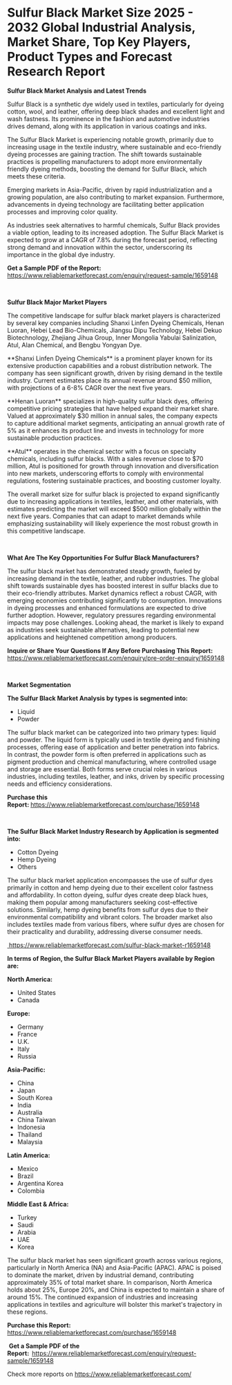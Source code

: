 <p><h1>Sulfur Black Market Size 2025 - 2032 Global Industrial Analysis, Market Share, Top Key Players, Product Types and Forecast Research Report</h1></p><p><strong>Sulfur Black Market Analysis and Latest Trends</strong></p>
<p><p>Sulfur Black is a synthetic dye widely used in textiles, particularly for dyeing cotton, wool, and leather, offering deep black shades and excellent light and wash fastness. Its prominence in the fashion and automotive industries drives demand, along with its application in various coatings and inks. </p><p>The Sulfur Black Market is experiencing notable growth, primarily due to increasing usage in the textile industry, where sustainable and eco-friendly dyeing processes are gaining traction. The shift towards sustainable practices is propelling manufacturers to adopt more environmentally friendly dyeing methods, boosting the demand for Sulfur Black, which meets these criteria.</p><p>Emerging markets in Asia-Pacific, driven by rapid industrialization and a growing population, are also contributing to market expansion. Furthermore, advancements in dyeing technology are facilitating better application processes and improving color quality. </p><p>As industries seek alternatives to harmful chemicals, Sulfur Black provides a viable option, leading to its increased adoption. The Sulfur Black Market is expected to grow at a CAGR of 7.8% during the forecast period, reflecting strong demand and innovation within the sector, underscoring its importance in the global dye industry.</p></p>
<p><strong>Get a Sample PDF of the Report:&nbsp;</strong> <a href="https://www.reliablemarketforecast.com/enquiry/request-sample/1659148?utm_campaign=3123&utm_medium=2&utm_source=Github&utm_content=ia&utm_term=31032025&utm_id=sulfur-black">https://www.reliablemarketforecast.com/enquiry/request-sample/1659148</a></p>
<p>&nbsp;</p>
<p><strong>Sulfur Black Major Market Players</strong></p>
<p><p>The competitive landscape for sulfur black market players is characterized by several key companies including Shanxi Linfen Dyeing Chemicals, Henan Luoran, Hebei Lead Bio-Chemicals, Jiangsu Dipu Technology, Hebei Dekuo Biotechnology, Zhejiang Jihua Group, Inner Mongolia Yabulai Salinization, Atul, Alan Chemical, and Bengbu Yongyan Dye. </p><p>**Shanxi Linfen Dyeing Chemicals** is a prominent player known for its extensive production capabilities and a robust distribution network. The company has seen significant growth, driven by rising demand in the textile industry. Current estimates place its annual revenue around $50 million, with projections of a 6-8% CAGR over the next five years.</p><p>**Henan Luoran** specializes in high-quality sulfur black dyes, offering competitive pricing strategies that have helped expand their market share. Valued at approximately $30 million in annual sales, the company expects to capture additional market segments, anticipating an annual growth rate of 5% as it enhances its product line and invests in technology for more sustainable production practices.</p><p>**Atul** operates in the chemical sector with a focus on specialty chemicals, including sulfur blacks. With a sales revenue close to $70 million, Atul is positioned for growth through innovation and diversification into new markets, underscoring efforts to comply with environmental regulations, fostering sustainable practices, and boosting customer loyalty.</p><p>The overall market size for sulfur black is projected to expand significantly due to increasing applications in textiles, leather, and other materials, with estimates predicting the market will exceed $500 million globally within the next five years. Companies that can adapt to market demands while emphasizing sustainability will likely experience the most robust growth in this competitive landscape.</p></p>
<p>&nbsp;</p>
<p><strong>What Are The Key Opportunities For Sulfur Black Manufacturers?</strong></p>
<p><p>The sulfur black market has demonstrated steady growth, fueled by increasing demand in the textile, leather, and rubber industries. The global shift towards sustainable dyes has boosted interest in sulfur blacks due to their eco-friendly attributes. Market dynamics reflect a robust CAGR, with emerging economies contributing significantly to consumption. Innovations in dyeing processes and enhanced formulations are expected to drive further adoption. However, regulatory pressures regarding environmental impacts may pose challenges. Looking ahead, the market is likely to expand as industries seek sustainable alternatives, leading to potential new applications and heightened competition among producers.</p></p>
<p><strong>Inquire or Share Your Questions If Any Before Purchasing This Report:</strong> <a href="https://www.reliablemarketforecast.com/enquiry/pre-order-enquiry/1659148?utm_campaign=3123&utm_medium=2&utm_source=Github&utm_content=ia&utm_term=31032025&utm_id=sulfur-black">https://www.reliablemarketforecast.com/enquiry/pre-order-enquiry/1659148</a></p>
<p>&nbsp;</p>
<p><strong>Market Segmentation</strong></p>
<p><strong>The Sulfur Black Market Analysis by types is segmented into:</strong></p>
<p><ul><li>Liquid</li><li>Powder</li></ul></p>
<p><p>The sulfur black market can be categorized into two primary types: liquid and powder. The liquid form is typically used in textile dyeing and finishing processes, offering ease of application and better penetration into fabrics. In contrast, the powder form is often preferred in applications such as pigment production and chemical manufacturing, where controlled usage and storage are essential. Both forms serve crucial roles in various industries, including textiles, leather, and inks, driven by specific processing needs and efficiency considerations.</p></p>
<p><strong>Purchase this Report:&nbsp;</strong><a href="https://www.reliablemarketforecast.com/purchase/1659148?utm_campaign=3123&utm_medium=2&utm_source=Github&utm_content=ia&utm_term=31032025&utm_id=sulfur-black">https://www.reliablemarketforecast.com/purchase/1659148</a></p>
<p>&nbsp;</p>
<p><strong>The Sulfur Black Market Industry Research by Application is segmented into:</strong></p>
<p><ul><li>Cotton Dyeing</li><li>Hemp Dyeing</li><li>Others</li></ul></p>
<p><p>The sulfur black market application encompasses the use of sulfur dyes primarily in cotton and hemp dyeing due to their excellent color fastness and affordability. In cotton dyeing, sulfur dyes create deep black hues, making them popular among manufacturers seeking cost-effective solutions. Similarly, hemp dyeing benefits from sulfur dyes due to their environmental compatibility and vibrant colors. The broader market also includes textiles made from various fibers, where sulfur dyes are chosen for their practicality and durability, addressing diverse consumer needs.</p></p>
<p><a href="https://www.reliablemarketforecast.com/sulfur-black-market-r1659148?utm_campaign=3123&utm_medium=2&utm_source=Github&utm_content=ia&utm_term=31032025&utm_id=sulfur-black">&nbsp;https://www.reliablemarketforecast.com/sulfur-black-market-r1659148</a></p>
<p><strong>In terms of Region, the Sulfur Black Market Players available by Region are:</strong></p>
<p>
    <p> <strong> North America: </strong>
        <ul>
            <li>United States</li>
            <li>Canada</li>
        </ul>
        </p> 
    <p> <strong> Europe: </strong>
        <ul>
            <li>Germany</li>
            <li>France</li>
            <li>U.K.</li>
            <li>Italy</li>
            <li>Russia</li>
        </ul>
        </p> 
    <p> <strong> Asia-Pacific: </strong>
        <ul>
            <li>China</li>
            <li>Japan</li>
            <li>South Korea</li>
            <li>India</li>
            <li>Australia</li>
            <li>China Taiwan</li>
            <li>Indonesia</li>
            <li>Thailand</li>
            <li>Malaysia</li>
        </ul>
        </p> 
    <p> <strong> Latin America: </strong>
        <ul>
            <li>Mexico</li>
            <li>Brazil</li>
            <li>Argentina Korea</li>
            <li>Colombia</li>
        </ul>
        </p> 
    <p> <strong> Middle East & Africa: </strong>
        <ul>
            <li>Turkey</li>
            <li>Saudi</li>
            <li>Arabia</li>
            <li>UAE</li>
            <li>Korea</li>
        </ul>
    </p>
    </p>
<p><p>The sulfur black market has seen significant growth across various regions, particularly in North America (NA) and Asia-Pacific (APAC). APAC is poised to dominate the market, driven by industrial demand, contributing approximately 35% of total market share. In comparison, North America holds about 25%, Europe 20%, and China is expected to maintain a share of around 15%. The continued expansion of industries and increasing applications in textiles and agriculture will bolster this market's trajectory in these regions.</p></p>
<p><strong>Purchase this Report: </strong><a href="https://www.reliablemarketforecast.com/purchase/1659148?utm_campaign=3123&utm_medium=2&utm_source=Github&utm_content=ia&utm_term=31032025&utm_id=sulfur-black">https://www.reliablemarketforecast.com/purchase/1659148</a></p>
<p>&nbsp;<strong>Get a Sample PDF of the Report:&nbsp;&nbsp;</strong><a href="https://www.reliablemarketforecast.com/enquiry/request-sample/1659148?utm_campaign=3123&utm_medium=2&utm_source=Github&utm_content=ia&utm_term=31032025&utm_id=sulfur-black">https://www.reliablemarketforecast.com/enquiry/request-sample/1659148</a></p>
<p><strong></strong></p>
<p>Check more reports on <a href="https://www.reliablemarketforecast.com/?utm_campaign=3123&utm_medium=2&utm_source=Github&utm_content=ia&utm_term=31032025&utm_id=sulfur-black">https://www.reliablemarketforecast.com/</a></p>